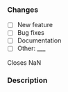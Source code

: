 <!--
Please read the contributing guidelines to contribute properly!
Contributing Guidelines: https://github.com/newspicel/easypoll-bot/blob/main/.github/CONTRIBUTING.md
!! Important: The commits have to be signed !!
-->

### Changes

- [ ] New feature
- [ ] Bug fixes
- [ ] Documentation
- [ ] Other: \___ <!-- Insert another type -->

Closes NaN <!-- Replace 'NaN' with an issue number that belongs to this pull request. -->

### Description

<!-- A clear and concise description of what the pull request does exactly -->
